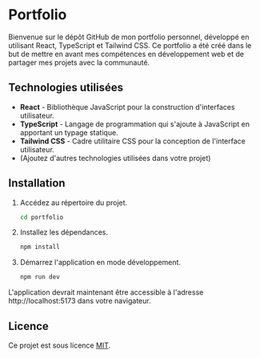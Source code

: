 # Portfolio

Bienvenue sur le dépôt GitHub de mon portfolio personnel, développé en utilisant React, TypeScript et Tailwind CSS. Ce portfolio a été créé dans le but de mettre en avant mes compétences en développement web et de partager mes projets avec la communauté.

## Technologies utilisées

- **React** - Bibliothèque JavaScript pour la construction d'interfaces utilisateur.
- **TypeScript** - Langage de programmation qui s'ajoute à JavaScript en apportant un typage statique.
- **Tailwind CSS** - Cadre utilitaire CSS pour la conception de l'interface utilisateur.
- (Ajoutez d'autres technologies utilisées dans votre projet)

## Installation

1. Accédez au répertoire du projet.

   ```bash
   cd portfolio
   ```

2. Installez les dépendances.

   ```bash
   npm install
   ```

3. Démarrez l'application en mode développement.
   ```bash
   npm run dev
   ```

L'application devrait maintenant être accessible à l'adresse http://localhost:5173 dans votre navigateur.

## Licence

Ce projet est sous licence [MIT](LICENSE).
